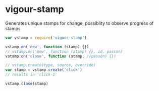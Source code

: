 # vigour-stamp
Generates unique stamps for change, possiblity to observe progress of stamps

```javascript
var vstamp = require('vigour-stamp')

vstamp.on('new', function (stamp) {})
// vstamp.on('new', function (stamp) {}, id, passon)
vstamp.on('close', function (stamp, //passon) {})

// vstamp.create(type, source, override)
var stamp = vstamp.create('click')
// results in 'click-1'

vstamp.close(stamp)
```
